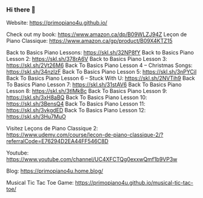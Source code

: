 ### Hi there 👋

Website: https://primopiano4u.github.io/

Check out my book: https://www.amazon.ca/dp/B09WLZJ94Z
Leçon de Piano Classique: https://www.amazon.ca/gp/product/B09X4KTZ15

Back to Basics Piano Lessons: https://skl.sh/32NP8fY
Back to Basics Piano Lesson 2: https://skl.sh/378rA6V
Back to Basics Piano Lesson 3: https://skl.sh/2Vt26M6
Back To Basics Piano Lesson 4 – Christmas Songs: https://skl.sh/34nzIzF
Back To Basics Piano Lesson 5: https://skl.sh/3nPYCil
Back To Basics Piano Lesson 6 – Stuck With U: https://skl.sh/2NVTih9
Back To Basics Piano Lesson 7: https://skl.sh/31stAV6
Back To Basics Piano Lesson 8: https://skl.sh/3tlMkBc
Back To Basics Piano Lesson 9: https://skl.sh/3xH8aBQ
Back To Basics Piano Lesson 10: https://skl.sh/3BensQ4
Back To Basics Piano Lesson 11: https://skl.sh/3vkgdED
Back To Basics Piano Lesson 12: https://skl.sh/3Hu7MuO

Visitez Leçons de Piano Classique 2: https://www.udemy.com/course/lecon-de-piano-classique-2/?referralCode=E76294D2EA44FF546C8D

Youtube: https://www.youtube.com/channel/UC4XFCTQg0exxwQmf1b9VP3w

Blog: https://primopiano4u.home.blog/

Musical Tic Tac Toe Game: https://primopiano4u.github.io/musical-tic-tac-toe/
